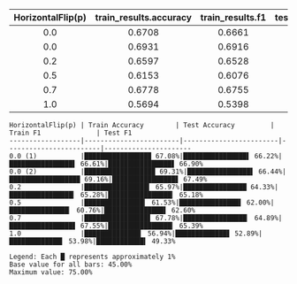 | HorizontalFlip(p) | train_results.accuracy | train_results.f1 | test_results.accuracy | test_results.f1 |
|:-----------------:|:----------------------:|:----------------:|:---------------------:|:---------------:|
| 0.0 | 0.6708 | 0.6661 | 0.6622 | 0.6690 |
| 0.0 | 0.6931 | 0.6916 | 0.6644 | 0.6749 |
| 0.2 | 0.6597 | 0.6528 | 0.6433 | 0.6518 |
| 0.5 | 0.6153 | 0.6076 | 0.6200 | 0.6260 |
| 0.7 | 0.6778 | 0.6755 | 0.6489 | 0.6539 |
| 1.0 | 0.5694 | 0.5398 | 0.5289 | 0.4933 |

```
HorizontalFlip(p) | Train Accuracy        | Test Accuracy         | Train F1              | Test F1
------------------|------------------------|------------------------|------------------------|----------------------
0.0 (1)           |████████████████▉ 67.08%|████████████████▌ 66.22%|████████████████▌ 66.61%|████████████████▋ 66.90%
0.0 (2)           |█████████████████▉ 69.31%|████████████████▌ 66.44%|█████████████████▉ 69.16%|████████████████▋ 67.49%
0.2               |████████████████▍ 65.97%|████████████████ 64.33%|████████████████▎ 65.28%|████████████████▎ 65.18%
0.5               |███████████████▎ 61.53%|███████████████▌ 62.00%|███████████████▏ 60.76%|███████████████▌ 62.60%
0.7               |████████████████▋ 67.78%|████████████████▏ 64.89%|████████████████▋ 67.55%|████████████████▎ 65.39%
1.0               |██████████████▎ 56.94%|█████████████▋ 52.89%|█████████████▍ 53.98%|████████████▍ 49.33%

Legend: Each █ represents approximately 1%
Base value for all bars: 45.00%
Maximum value: 75.00%
```
